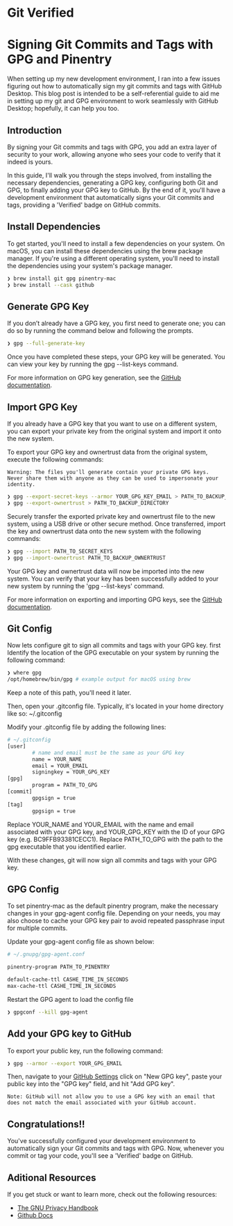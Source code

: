 # Git Verified

# Signing Git Commits and Tags with GPG and Pinentry

When setting up my new development environment, I ran into a few issues figuring out how to automatically sign my git commits and tags with GitHub Desktop. This blog post is intended to be a self-referential guide to aid me in setting up my git and GPG environment to work seamlessly with GitHub Desktop; hopefully, it can help you too.

## Introduction

By signing your Git commits and tags with GPG, you add an extra layer of security to your work, allowing anyone who sees your code to verify that it indeed is yours.

In this guide, I'll walk you through the steps involved, from installing the necessary dependencies, generating a GPG key, configuring both Git and GPG, to finally adding your GPG key to GitHub. By the end of it, you'll have a development environment that automatically signs your Git commits and tags, providing a 'Verified' badge on GitHub commits.

## Install Dependencies

To get started, you'll need to install a few dependencies on your system. On macOS, you can install these dependencies using the brew package manager. If you're using a different operating system, you'll need to install the dependencies using your system's package manager.

``` sh
❯ brew install git gpg pinentry-mac
❯ brew install --cask github
```

## Generate GPG Key

If you don’t already have a GPG key, you first need to generate one; you can do so by running the command below and following the prompts.

````sh
❯ gpg --full-generate-key
````

Once you have completed these steps, your GPG key will be generated. You can view your key by running the gpg --list-keys command.

For more information on GPG key generation, see the [GitHub documentation](https://docs.github.com/en/authentication/managing-commit-signature-verification/generating-a-new-gpg-key).

## Import GPG Key

If you already have a GPG key that you want to use on a different system, you can export your private key from the original system and import it onto the new system.

To export your GPG key and ownertrust data from the original system, execute the following commands:

```{warning}
Warning: The files you'll generate contain your private GPG keys. Never share them with anyone as they can be used to impersonate your identity.
```

````sh
❯ gpg --export-secret-keys --armor YOUR_GPG_KEY_EMAIL > PATH_TO_BACKUP_DIRECTORY
❯ gpg --export-ownertrust > PATH_TO_BACKUP_DIRECTORY
````

Securely transfer the exported private key and ownertrust file to the new system, using a USB drive or other secure method. Once transferred, import the key and ownertrust data onto the new system with the following commands:

````sh
❯ gpg --import PATH_TO_SECRET_KEYS
❯ gpg --import-ownertrust PATH_TO_BACKUP_OWNERTRUST
````

Your GPG key and ownertrust data will now be imported into the new system. You can verify that your key has been successfully added to your new system by running the 'gpg --list-keys' command. 

For more information on exporting and importing GPG keys, see the [GitHub documentation](https://docs.github.com/en/authentication/managing-commit-signature-verification).

## Git Config

Now lets configure git to sign all commits and tags with your GPG key. first Identify the location of the GPG executable on your system by running the following command:

````sh
❯ where gpg
/opt/homebrew/bin/gpg # example output for macOS using brew
````

Keep a note of this path, you'll need it later.

Then, open your .gitconfig file. Typically, it's located in your home directory like so: ~/.gitconfig

Modify your .gitconfig file by adding the following lines:

````sh
# ~/.gitconfig
[user]
        # name and email must be the same as your GPG key
        name = YOUR_NAME
        email = YOUR_EMAIL
        signingkey = YOUR_GPG_KEY
[gpg]
        program = PATH_TO_GPG
[commit]
        gpgsign = true
[tag]
        gpgsign = true

````

Replace YOUR_NAME and YOUR_EMAIL with the name and email associated with your GPG key, and YOUR_GPG_KEY with the ID of your GPG key (e.g. BC9FFB93381CECC1). Replace PATH_TO_GPG with the path to the gpg executable that you identified earlier.

With these changes, git will now sign all commits and tags with your GPG key.

## GPG Config

To set pinentry-mac as the default pinentry program, make the necessary changes in your gpg-agent config file. Depending on your needs, you may also choose to cache your GPG key pair to avoid repeated passphrase input for multiple commits.

Update your gpg-agent config file as shown below:

````sh
# ~/.gnupg/gpg-agent.conf

pinentry-program PATH_TO_PINENTRY

default-cache-ttl CASHE_TIME_IN_SECONDS
max-cache-ttl CASHE_TIME_IN_SECONDS
````

Restart the GPG agent to load the config file

````sh
❯ gpgconf --kill gpg-agent
````

## Add your GPG key to GitHub

To export your public key, run the following command:

```sh
❯ gpg --armor --export YOUR_GPG_EMAIL
```

Then, navigate to your [GitHub Settings](https://github.com/settings/keys) click on "New GPG key", paste your public key into the "GPG key" field, and hit "Add GPG key".

```{warning}
Note: GitHub will not allow you to use a GPG key with an email that does not match the email associated with your GitHub account.
```
## Congratulations!!

You've successfully configured your development environment to automatically sign your Git commits and tags with GPG. Now, whenever you commit or tag your code, you'll see a 'Verified' badge on GitHub.

## Aditional Resources

If you get stuck or want to learn more, check out the following resources:

* [The GNU Privacy Handbook](https://www.gnupg.org/gph/en/manual.html)
* [Github Docs](https://docs.github.com/en/authentication/managing-commit-signature-verification/about-commit-signature-verification)